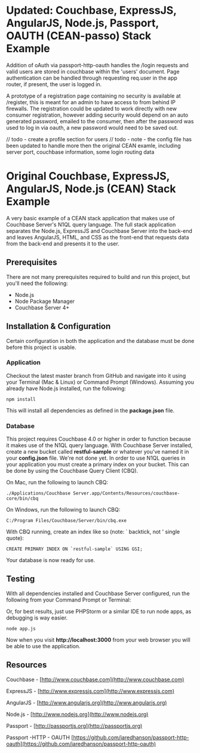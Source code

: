 # Updated: Couchbase, ExpressJS, AngularJS, Node.js, Passport, OAUTH (CEAN-passo) Stack Example

Addition of oAuth via passport-http-oauth handles the /login requests and valid users are stored in couchbase within the 'users' document. Page authentication
can be handled through requesting req.user in the app router, if present, the user is logged in.

A prototype of a registration page containing no security is available at /register, this is meant for an admin to have access to from behind IP firewalls.
The registration could be updated to work directly with new consumer registration, however adding security would depend on an auto generated password, emailed
to the consumer, then after the password was used to log in via oauth, a new password would need to be saved out.

// todo - create a profile section for users
// todo - note - the config file has been updated to handle more then the original CEAN examle, including server port, couchbase information, some login routing data

# Original Couchbase, ExpressJS, AngularJS, Node.js (CEAN) Stack Example

A very basic example of a CEAN stack application that makes use of Couchbase Server's N1QL query language.
The full stack application separates the Node.js, ExpressJS and Couchbase Server into the back-end and leaves AngularJS, HTML, and CSS as the front-end that requests data from the back-end and presents it to the user.

## Prerequisites

There are not many prerequisites required to build and run this project, but you'll need the following:

* Node.js
* Node Package Manager
* Couchbase Server 4+

## Installation & Configuration

Certain configuration in both the application and the database must be done before this project is usable.

### Application

Checkout the latest master branch from GitHub and navigate into it using your Terminal (Mac & Linux) or Command Prompt (Windows).  Assuming you already have Node.js installed, run the following:

```
npm install
```

This will install all dependencies as defined in the **package.json** file.

### Database

This project requires Couchbase 4.0 or higher in order to function because it makes use of the N1QL query language.  With Couchbase Server installed, create a new bucket called
**restful-sample** or whatever you've named it in your **config.json** file.
We're not done yet.  In order to use N1QL queries in your application you must create a primary index on your bucket.  This can be done by using the Couchbase Query Client (CBQ).

On Mac, run the following to launch CBQ:

```
./Applications/Couchbase Server.app/Contents/Resources/couchbase-core/bin/cbq
```

On Windows, run the following to launch CBQ:

```
C:/Program Files/Couchbase/Server/bin/cbq.exe
```

With CBQ running, create an index like so (note: ` backtick, not ' single quote):

```
CREATE PRIMARY INDEX ON `restful-sample` USING GSI;
```

Your database is now ready for use.

## Testing

With all dependencies installed and Couchbase Server configured, run the following from your Command Prompt or Terminal:

Or, for best results, just use PHPStorm or a similar IDE to run node apps, as debugging is way easier.

```
node app.js
```

Now when you visit **http://localhost:3000** from your web browser you will be able to use the application.

## Resources

Couchbase - [http://www.couchbase.com](http://www.couchbase.com)

ExpressJS - [http://www.expressjs.com](http://www.expressjs.com)

AngularJS - [http://www.angularjs.org](http://www.angularjs.org)

Node.js - [http://www.nodejs.org](http://www.nodejs.org)

Passport - [http://passportjs.org](http://passportjs.org)

Passport -HTTP - OAUTH [https://github.com/jaredhanson/passport-http-oauth](https://github.com/jaredhanson/passport-http-oauth)
